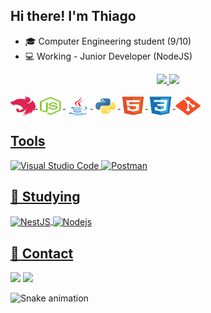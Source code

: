 ## Hi there! I'm Thiago
- 🎓 Computer Engineering student (9/10)
- 💻 Working - Junior Developer (NodeJS)
<div align="center"> 
  <a href="https://github.com/thisanches07">
  <img height="180em" src="https://github-readme-stats.vercel.app/api?username=thisanches07&show_icons=true&theme=tokyonight&count_private=true"/>
  <img height="180em" src="https://github-readme-stats.vercel.app/api/top-langs/?username=thisanches07&layout=compact&langs_count=7&theme=tokyonight"/>
</div>
  
<div style="display: inline_block"><br>
  <img align="center" alt="Thiago-Java" height="30" width="40" src="https://raw.githubusercontent.com/devicons/devicon/master/icons/nestjs/nestjs-plain.svg">
  <img align="center" alt="Thiago-Java" height="30" width="40" src="https://raw.githubusercontent.com/devicons/devicon/master/icons/nodejs/nodejs-original.svg">
  <img align="center" alt="Thiago-Java" height="30" width="40" src="https://raw.githubusercontent.com/devicons/devicon/master/icons/java/java-original.svg">
  <img align="center" alt="Thiago-Python" height="30" width="40" src="https://raw.githubusercontent.com/devicons/devicon/master/icons/python/python-original.svg">
  <img align="center" alt="Thiago-HTML" height="30" width="40" src="https://raw.githubusercontent.com/devicons/devicon/master/icons/html5/html5-original.svg">
  <img align="center" alt="Thiago-CSS" height="30" width="40" src="https://raw.githubusercontent.com/devicons/devicon/master/icons/css3/css3-original.svg">
  <img align="center" alt="Thiago-Git" height="30" width="40" src="https://raw.githubusercontent.com/devicons/devicon/master/icons/git/git-original.svg">
</div>
  
  ## Tools
  <div>
 
  ![Visual Studio Code](https://img.shields.io/badge/-Visual%20Studio%20Code-333333?style=flat&logo=visual-studio-code&logoColor=007ACC)
    ![Postman](https://img.shields.io/badge/-Postman-333333?style=flat&logo=postman)
  </div>
  
  ## 📖 Studying
<p>
  <img align="center" alt="NestJS" src="https://img.shields.io/badge/nestjs-df234f?style=for-the-badge&logo=nestjs&logoColor=white" />
  <img align="center" alt="Nodejs" src="https://img.shields.io/badge/nodejs-83cd29?style=for-the-badge&logo=nodejs&logoColor=black" />
    
    
</p>

## 📌 Contact
  <div>
  <a href = "mailto:thiagosanches.dev@gmail.com"><img src="https://img.shields.io/badge/Gmail-D14836?style=for-the-badge&logo=gmail&logoColor=white" target="_blank"></a>
  <a href="https://www.linkedin.com/in/thiago-sanches-profile/" target="_blank"><img src="https://img.shields.io/badge/-LinkedIn-%230077B5?style=for-the-badge&logo=linkedin&logoColor=white" target="_blank"></a>
     
  </div>
  
  ![Snake animation](https://github.com/thisanches07/thisanches07/blob/output/github-contribution-grid-snake.svg)
